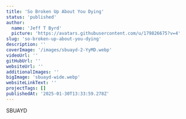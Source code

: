 ```yaml
---
title: 'So Broken Up About You Dying'
status: 'published'
author:
  name: 'Jeff T Byrd'
  picture: 'https://avatars.githubusercontent.com/u/179826675?v=4'
slug: 'so-broken-up-about-you-dying'
description: ''
coverImage: '/images/sbuayd-2-YyMD.webp'
videoUrl: ''
gitHubUrl: ''
websiteUrl: ''
additionalImages: ''
bigImage: 'sbuayd-wide.webp'
websiteLinkText: ''
projectTags: []
publishedAt: '2025-01-30T13:33:59.278Z'
---
```


SBUAYD